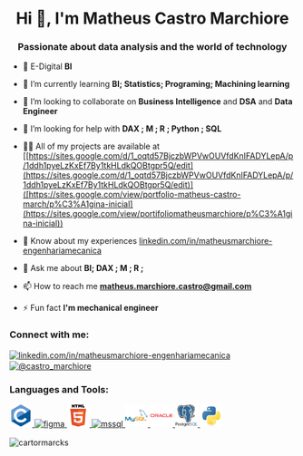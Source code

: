 <h1 align="center">Hi 👋, I'm Matheus Castro Marchiore</h1>
<h3 align="center">Passionate about data analysis and the world of technology</h3>

- 🔭 E-Digital **BI**

- 🌱 I’m currently learning **BI; Statistics; Programing; Machining learning**

- 👯 I’m looking to collaborate on **Business Intelligence** and **DSA** and **Data Engineer**

- 🤝 I’m looking for help with **DAX ; M ; R ; Python ; SQL**

- 👨‍💻 All of my projects are available at [[https://sites.google.com/d/1_oqtd57BjczbWPVwOUVfdKnIFADYLepA/p/1ddh1pyeLzKxEf7By1tkHLdkQOBtgpr5Q/edit](https://sites.google.com/d/1_oqtd57BjczbWPVwOUVfdKnIFADYLepA/p/1ddh1pyeLzKxEf7By1tkHLdkQOBtgpr5Q/edit)]([https://sites.google.com/view/portfolio-matheus-castro-march/p%C3%A1gina-inicial](https://sites.google.com/view/portifoliomatheusmarchiore/p%C3%A1gina-inicial))

- 📄 Know about my experiences [linkedin.com/in/matheusmarchiore-engenhariamecanica](linkedin.com/in/matheusmarchiore-engenhariamecanica)

- 💬 Ask me about **BI; DAX ; M ; R ;**

- 📫 How to reach me **matheus.marchiore.castro@gmail.com**

- ⚡ Fun fact **I'm mechanical engineer**

<h3 align="left">Connect with me:</h3>
<p align="left">
<a href="https://linkedin.com/in/linkedin.com/in/matheusmarchiore-engenhariamecanica" target="blank"><img align="center" src="https://raw.githubusercontent.com/rahuldkjain/github-profile-readme-generator/master/src/images/icons/Social/linked-in-alt.svg" alt="linkedin.com/in/matheusmarchiore-engenhariamecanica" height="30" width="40" /></a>
<a href="https://instagram.com/@castro_marchiore" target="blank"><img align="center" src="https://raw.githubusercontent.com/rahuldkjain/github-profile-readme-generator/master/src/images/icons/Social/instagram.svg" alt="@castro_marchiore" height="30" width="40" /></a>
</p>

<h3 align="left">Languages and Tools:</h3>
<p align="left"> <a href="https://www.cprogramming.com/" target="_blank" rel="noreferrer"> <img src="https://raw.githubusercontent.com/devicons/devicon/master/icons/c/c-original.svg" alt="c" width="40" height="40"/> </a> <a href="https://www.figma.com/" target="_blank" rel="noreferrer"> <img src="https://www.vectorlogo.zone/logos/figma/figma-icon.svg" alt="figma" width="40" height="40"/> </a> <a href="https://www.w3.org/html/" target="_blank" rel="noreferrer"> <img src="https://raw.githubusercontent.com/devicons/devicon/master/icons/html5/html5-original-wordmark.svg" alt="html5" width="40" height="40"/> </a> <a href="https://www.microsoft.com/en-us/sql-server" target="_blank" rel="noreferrer"> <img src="https://www.svgrepo.com/show/303229/microsoft-sql-server-logo.svg" alt="mssql" width="40" height="40"/> </a> <a href="https://www.mysql.com/" target="_blank" rel="noreferrer"> <img src="https://raw.githubusercontent.com/devicons/devicon/master/icons/mysql/mysql-original-wordmark.svg" alt="mysql" width="40" height="40"/> </a> <a href="https://www.oracle.com/" target="_blank" rel="noreferrer"> <img src="https://raw.githubusercontent.com/devicons/devicon/master/icons/oracle/oracle-original.svg" alt="oracle" width="40" height="40"/> </a> <a href="https://www.postgresql.org" target="_blank" rel="noreferrer"> <img src="https://raw.githubusercontent.com/devicons/devicon/master/icons/postgresql/postgresql-original-wordmark.svg" alt="postgresql" width="40" height="40"/> </a> <a href="https://www.python.org" target="_blank" rel="noreferrer"> <img src="https://raw.githubusercontent.com/devicons/devicon/master/icons/python/python-original.svg" alt="python" width="40" height="40"/> </a> </p>

<p><img align="center" src="https://github-readme-stats.vercel.app/api/top-langs?username=cartormarcks&show_icons=true&locale=en&layout=compact" alt="cartormarcks" /></p>

<!---
- 👋 Hi, I’m @CastroMarcks
- 👀 I’m interested in ...
- 🌱 I’m currently learning ...
- 💞️ I’m looking to collaborate on ...
- 📫 How to reach me ...


CastroMarcks/CastroMarcks is a ✨ special ✨ repository because its `README.md` (this file) appears on your GitHub profile.
You can click the Preview link to take a look at your changes.
--->

